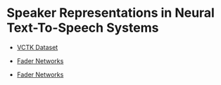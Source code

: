 
# Speaker Representations in Neural Text-To-Speech Systems

* [VCTK Dataset](vctk.md)
* [Fader Networks](fader_networks.md)

* [Fader Networks](index.html)